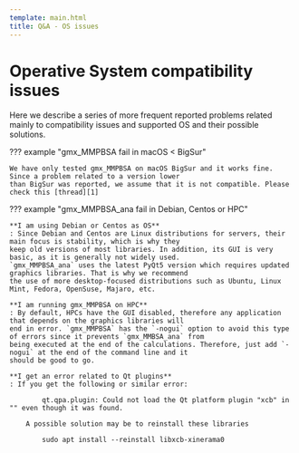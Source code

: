 ```yaml
---
template: main.html
title: Q&A - OS issues
---
```


# Operative System compatibility issues
Here we describe a series of more frequent reported problems related mainly to compatibility issues and 
supported OS and their possible solutions.

??? example "gmx_MMPBSA fail in macOS < BigSur"
    
    We have only tested gmx_MMPBSA on macOS BigSur and it works fine. Since a problem related to a version lower 
    than BigSur was reported, we assume that it is not compatible. Please check this [thread][1]

??? example "gmx_MMPBSA_ana fail in Debian, Centos or HPC"

    **I am using Debian or Centos as OS**
    : Since Debian and Centos are Linux distributions for servers, their main focus is stability, which is why they 
    keep old versions of most libraries. In addition, its GUI is very basic, as it is generally not widely used. 
    `gmx_MMPBSA_ana` uses the latest PyQt5 version which requires updated graphics libraries. That is why we recommend 
    the use of more desktop-focused distributions such as Ubuntu, Linux Mint, Fedora, OpenSuse, Majaro, etc.
    
    **I am running gmx_MMPBSA on HPC**
    : By default, HPCs have the GUI disabled, therefore any application that depends on the graphics libraries will 
    end in error. `gmx_MMPBSA` has the `-nogui` option to avoid this type of errors since it prevents `gmx_MMBSA_ana` from 
    being executed at the end of the calculations. Therefore, just add `-nogui` at the end of the command line and it
    should be good to go.
    
    **I get an error related to Qt plugins**
    : If you get the following or similar error:

            qt.qpa.plugin: Could not load the Qt platform plugin "xcb" in "" even though it was found.
    
        A possible solution may be to reinstall these libraries
            
            sudo apt install --reinstall libxcb-xinerama0


  [1]: https://groups.google.com/g/gmx_mmpbsa/c/bk-PZl4hZzo